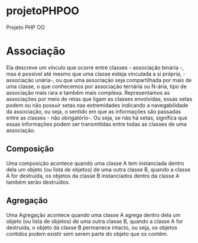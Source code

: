 # projetoPHPOO
Projeto PHP OO

# Associação
Ela descreve um vínculo que ocorre entre classes - associação binária -, mas é possível até mesmo que uma classe esteja vinculada a si própria, - associação unária-, ou que uma associação seja compartilhada por mais de uma classe, o que conhecemos por associação ternária ou N-ária, tipo de associação mais rara e também mais complexa. Representamos as associações por meio de retas que ligam as classes envolvidas, essas setas podem ou não possuir setas nas extremidades indicando a navegabilidade da associação, ou seja, o sentido em que as informações são passadas entre as classes - não obrigatório-. Ou seja, se não há setas, significa que essas informações podem ser transmitidas entre todas as classes de uma associação.

## Composição
Uma composição acontece quando uma classe A tem instanciada dentro dela um objeto (ou lista de objetos) de uma outra classe B, quando a classe A for destruída, os objetos da classe B instanciados dentro da classe A também serão destruídos.

## Agregação
Uma Agregação acontece quando uma classe A agrega dentro dela um objeto (ou lista de objetos) de uma outra classe B, quando a classe A for destruída, o objeto da classe B permanece intacto, ou seja, os objetos contidos podem existir sem serem parte do objeto que os contém.
